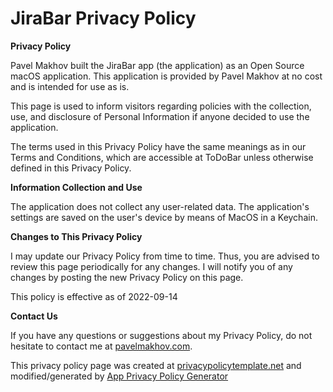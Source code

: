 # JiraBar Privacy Policy

**Privacy Policy**

Pavel Makhov built the JiraBar app (the application) as an Open Source macOS application. This application is provided by Pavel Makhov at no cost and is intended for use as is.

This page is used to inform visitors regarding policies with the collection, use, and disclosure of Personal Information if anyone decided to use the application.

The terms used in this Privacy Policy have the same meanings as in our Terms and Conditions, which are accessible at ToDoBar unless otherwise defined in this Privacy Policy.

**Information Collection and Use**

The application does not collect any user-related data. The application's settings are saved on the user's device by means of MacOS in a Keychain.

**Changes to This Privacy Policy**

I may update our Privacy Policy from time to time. Thus, you are advised to review this page periodically for any changes. I will notify you of any changes by posting the new Privacy Policy on this page.

This policy is effective as of 2022-09-14

**Contact Us**

If you have any questions or suggestions about my Privacy Policy, do not hesitate to contact me at [pavelmakhov.com](https://pavelmakhov.com).

This privacy policy page was created at [privacypolicytemplate.net](https://privacypolicytemplate.net) and modified/generated by [App Privacy Policy Generator](https://app-privacy-policy-generator.nisrulz.com/)
